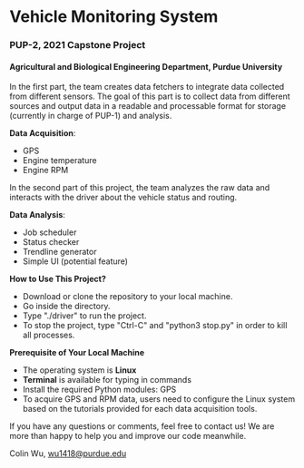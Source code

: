 # Vehicle Monitoring System

### PUP-2, 2021 Capstone Project

#### Agricultural and Biological Engineering Department, Purdue University

In the first part, the team creates data fetchers to integrate data collected from
different sensors. The goal of this part is to collect data from different sources and output data in a readable and
processable format for storage (currently in charge of PUP-1) and analysis.


**Data Acquisition**:
- GPS
- Engine temperature
- Engine RPM

In the second part of this project, the team analyzes the raw data and
interacts with the driver about the vehicle status and routing.

**Data Analysis**:
- Job scheduler
- Status checker
- Trendline generator
- Simple UI (potential feature)

**How to Use This Project?**
- Download or clone the repository to your local machine.
- Go inside the directory.
- Type "./driver" to run the project.
- To stop the project, type "Ctrl-C" and "python3 stop.py" in order to kill all processes.

**Prerequisite of Your Local Machine**
- The operating system is **Linux**
- **Terminal** is available for typing in commands
- Install the required Python modules: GPS
- To acquire GPS and RPM data, users need to configure the Linux system based on the tutorials provided for each data
  acquisition tools.

If you have any questions or comments, feel free to contact us! We are more than happy to help you and improve our code
meanwhile.

Colin Wu, wu1418@purdue.edu
